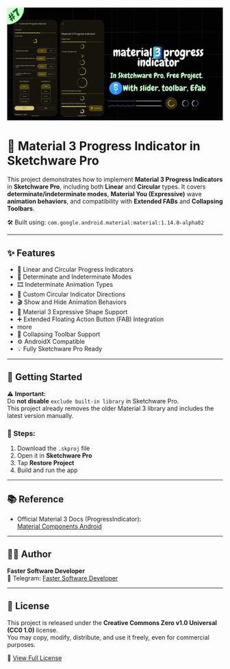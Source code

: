 <!-- Thumbnail -->
<p align="center">
  <img src="thumbnail.png" alt="Material 3 Progress Indicator Thumbnail" width="600"/>
</p>

# 📱 Material 3 Progress Indicator in Sketchware Pro

This project demonstrates how to implement **Material 3 Progress Indicators** in **Sketchware Pro**, including both **Linear** and **Circular** types. It covers **determinate/indeterminate modes**, **Material You (Expressive)** wave **animation behaviors**, and compatibility with **Extended FABs** and **Collapsing Toolbars**.

🛠 Built using: `com.google.android.material:material:1.14.0-alpha02`

---

## ✨ Features

- 📏 Linear and Circular Progress Indicators  
- 🔄 Determinate and Indeterminate Modes  
- 🎞 Indeterminate Animation Types  
- 🧭 Custom Circular Indicator Directions  
- 🎬 Show and Hide Animation Behaviors  
- 🧩 Material 3 Expressive Shape Support  
- ➕ Extended Floating Action Button (FAB) Integration
- more
- 🧱 Collapsing Toolbar Support  
- ⚙️ AndroidX Compatible  
- 💡 Fully Sketchware Pro Ready  

---

## 🚀 Getting Started

⚠️ **Important:**  
Do **not disable** `exclude built-in library` in Sketchware Pro.  
This project already removes the older Material 3 library and includes the latest version manually.

### 📂 Steps:
1. Download the `.skproj` file  
2. Open it in **Sketchware Pro**  
3. Tap **Restore Project**  
4. Build and run the app  

---

## 📚 Reference

- Official Material 3 Docs (ProgressIndicator):  
  [Material Components Android](https://github.com/material-components/material-components-android/blob/master/docs/components/ProgressIndicator.md)

---

## 👨‍💻 Author

**Faster Software Developer**  
📢 Telegram: [Faster Software Developer](https://t.me/fastersoftwaredeveloper)

---

## 📄 License

This project is released under the **Creative Commons Zero v1.0 Universal (CC0 1.0)** license.  
You may copy, modify, distribute, and use it freely, even for commercial purposes.

🔗 [View Full License](https://creativecommons.org/publicdomain/zero/1.0/)
